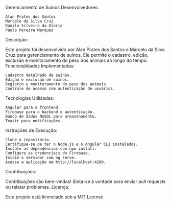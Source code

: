 Gerenciamento de Suínos
Desenvolvedores:


    Alan Prates dos Santos
    Marcelo da Silva Cruz
    Danilo Silveira da Gloria
    Paulo Pereira Marques

Descrição:

Este projeto foi desenvolvido por Alan Prates dos Santos e Marcelo da Silva Cruz para gerenciamento de suínos. Ele permite o cadastro, edição, exclusão e monitoramento do peso dos animais ao longo do tempo.
Funcionalidades Implementadas:

    Cadastro detalhado de suínos.
    Edição e exclusão de suínos.
    Registro e monitoramento do peso dos animais.
    Controle de acesso com autenticação de usuários.

Tecnologias Utilizadas:

    Angular para o frontend.
    Firebase para o backend e autenticação.
    Banco de dados NoSQL para armazenamento.
    Toastr para notificações.

Instruções de Execução:

    Clone o repositório.
    Certifique-se de ter o Node.js e o Angular CLI instalados.
    Instale as dependências com npm install.
    Configure as credenciais do Firebase.
    Inicie o servidor com ng serve.
    Acesse a aplicação em http://localhost:4200.

Contribuições:

Contribuições são bem-vindas! Sinta-se à vontade para enviar pull requests ou relatar problemas.
Licença:

Este projeto está licenciado sob a MIT License

